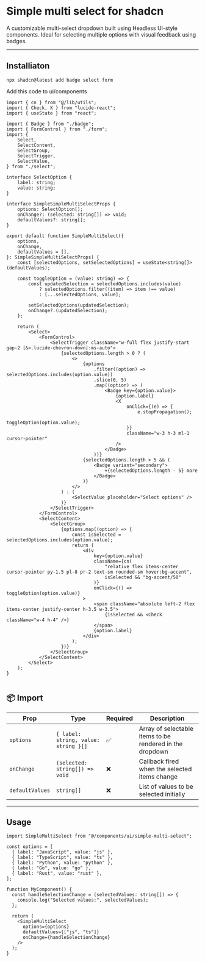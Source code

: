 # Simple multi select for shadcn

A customizable multi-select dropdown built using Headless UI-style components. Ideal for selecting multiple options with visual feedback using badges.

---

## Installiaton

`npx shadcn@latest add badge select form`

Add this code to ui/components
```tsx
import { cn } from "@/lib/utils";
import { Check, X } from "lucide-react";
import { useState } from "react";

import { Badge } from "./badge";
import { FormControl } from "./form";
import {
    Select,
    SelectContent,
    SelectGroup,
    SelectTrigger,
    SelectValue,
} from "./select";

interface SelectOption {
    label: string;
    value: string;
}

interface SimpleSimpleMultiSelectProps {
    options: SelectOption[];
    onChange?: (selected: string[]) => void;
    defaultValues?: string[];
}

export default function SimpleMultiSelect({
    options,
    onChange,
    defaultValues = [],
}: SimpleSimpleMultiSelectProps) {
    const [selectedOptions, setSelectedOptions] = useState<string[]>(defaultValues);

    const toggleOption = (value: string) => {
        const updatedSelection = selectedOptions.includes(value)
            ? selectedOptions.filter((item) => item !== value)
            : [...selectedOptions, value];

        setSelectedOptions(updatedSelection);
        onChange?.(updatedSelection);
    };

    return (
        <Select>
            <FormControl>
                <SelectTrigger className="w-full flex justify-start gap-2 [&>.lucide-chevron-down]:ms-auto">
                    {selectedOptions.length > 0 ? (
                        <>
                            {options
                                .filter((option) => selectedOptions.includes(option.value))
                                .slice(0, 5)
                                .map((option) => (
                                    <Badge key={option.value}>
                                        {option.label}
                                        <X
                                            onClick={(e) => {
                                                e.stopPropagation();
                                                toggleOption(option.value);
                                            }}
                                            className="w-3 h-3 ml-1 cursor-pointer"
                                        />
                                    </Badge>
                                ))}
                            {selectedOptions.length > 5 && (
                                <Badge variant="secondary">
                                    +{selectedOptions.length - 5} more
                                </Badge>
                            )}
                        </>
                    ) : (
                        <SelectValue placeholder="Select options" />
                    )}
                </SelectTrigger>
            </FormControl>
            <SelectContent>
                <SelectGroup>
                    {options.map((option) => {
                        const isSelected = selectedOptions.includes(option.value);
                        return (
                            <div
                                key={option.value}
                                className={cn(
                                    "relative flex items-center cursor-pointer py-1.5 pl-8 pr-2 text-sm rounded-sm hover:bg-accent",
                                    isSelected && "bg-accent/50"
                                )}
                                onClick={() => toggleOption(option.value)}
                            >
                                <span className="absolute left-2 flex items-center justify-center h-3.5 w-3.5">
                                    {isSelected && <Check className="w-4 h-4" />}
                                </span>
                                {option.label}
                            </div>
                        );
                    })}
                </SelectGroup>
            </SelectContent>
        </Select>
    );
}


```

## 📦 Import

| Prop           | Type                                   | Required | Description                                                  |
|----------------|----------------------------------------|----------|--------------------------------------------------------------|
| `options`      | `{ label: string, value: string }[]`   | ✅       | Array of selectable items to be rendered in the dropdown     |
| `onChange`     | `(selected: string[]) => void`         | ❌       | Callback fired when the selected items change                |
| `defaultValues`| `string[]`                             | ❌       | List of values to be selected initially                      |

----

## Usage
```tsx
import SimpleMultiSelect from "@/components/ui/simple-multi-select";

const options = [
  { label: "JavaScript", value: "js" },
  { label: "TypeScript", value: "ts" },
  { label: "Python", value: "python" },
  { label: "Go", value: "go" },
  { label: "Rust", value: "rust" },
];

function MyComponent() {
  const handleSelectionChange = (selectedValues: string[]) => {
    console.log("Selected values:", selectedValues);
  };

  return (
    <SimpleMultiSelect
      options={options}
      defaultValues={["js", "ts"]}
      onChange={handleSelectionChange}
    />
  );
}
